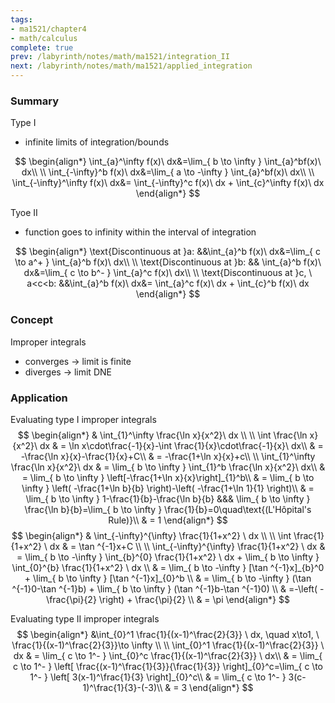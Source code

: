 ```yaml
---
tags:
- ma1521/chapter4
- math/calculus
complete: true
prev: /labyrinth/notes/math/ma1521/integration_II
next: /labyrinth/notes/math/ma1521/applied_integration
---
```

   
### Summary
Type I
- infinite limits of integration/bounds

$$
\begin{align*}
\int_{a}^\infty f(x)\ dx&=\lim_{ b \to \infty } \int_{a}^bf(x)\ dx\\
\\
\int_{-\infty}^b f(x)\ dx&=\lim_{ a \to -\infty } \int_{a}^bf(x)\ dx\\
\\
\int_{-\infty}^\infty f(x)\ dx&= \int_{-\infty}^c f(x)\ dx +  \int_{c}^\infty f(x)\ dx
\end{align*}
$$

Tyoe II
- function goes to infinity within the interval of integration

$$
\begin{align*}
\text{Discontinuous at }a: &&\int_{a}^b f(x)\ dx&=\lim_{ c \to a^+ } \int_{a}^b f(x)\ dx\\
\\
\text{Discontinuous at }b: && \int_{a}^b f(x)\ dx&=\lim_{ c \to b^- } \int_{a}^c f(x)\ dx\\
\\
\text{Discontinuous at }c, \ a<c<b: &&\int_{a}^b f(x)\ dx&= \int_{a}^c f(x)\ dx +  \int_{c}^b f(x)\ dx
\end{align*}
$$
### Concept
Improper integrals
- converges -> limit is finite
- diverges -> limit DNE
### Application
Evaluating type I improper integrals
$$
\begin{align*}
& \int_{1}^\infty \frac{\ln x}{x^2}\ dx \\
\\
\int \frac{\ln x}{x^2}\ dx & = \ln x\cdot\frac{-1}{x}-\int \frac{1}{x}\cdot\frac{-1}{x}\ dx\\
& = -\frac{\ln x}{x}-\frac{1}{x}+C\\
& = -\frac{1+\ln x}{x}+c\\
\\
\int_{1}^\infty \frac{\ln x}{x^2}\ dx & = \lim_{ b \to \infty } \int_{1}^b \frac{\ln x}{x^2}\ dx\\
& = \lim_{ b \to \infty } \left[-\frac{1+\ln x}{x}\right]_{1}^b\\
& = \lim_{ b \to \infty } \left( -\frac{1+\ln b}{b} \right)-\left( -\frac{1+\ln 1}{1} \right)\\
& = \lim_{ b \to \infty } 1-\frac{1}{b}-\frac{\ln b}{b} &&& \lim_{ b \to \infty } \frac{\ln b}{b}=\lim_{ b \to \infty } \frac{1}{b}=0\quad\text{(L'Hôpital's Rule)}\\
& = 1
\end{align*}
$$
$$
\begin{align*}
& \int_{-\infty}^{\infty} \frac{1}{1+x^2} \ dx \\
\\
\int \frac{1}{1+x^2} \ dx & = \tan ^{-1}x+C \\
\\
\int_{-\infty}^{\infty} \frac{1}{1+x^2} \ dx & = \lim_{ b \to -\infty } \int_{b}^{0} \frac{1}{1+x^2} \ dx +  \lim_{ b \to \infty } \int_{0}^{b} \frac{1}{1+x^2} \ dx \\
& =  \lim_{ b \to -\infty } [\tan ^{-1}x]_{b}^0 +  \lim_{ b \to \infty } [\tan ^{-1}x]_{0}^b \\
& = \lim_{ b \to -\infty } (\tan ^{-1}0-\tan ^{-1}b) +  \lim_{ b \to \infty } (\tan ^{-1}b-\tan ^{-1}0) \\
& =-\left( -\frac{\pi}{2} \right) +  \frac{\pi}{2} \\
& = \pi
\end{align*}
$$

Evaluating type II improper integrals
$$
\begin{align*}
&\int_{0}^1 \frac{1}{(x-1)^\frac{2}{3}} \ dx, \quad x\to1, \ \frac{1}{(x-1)^\frac{2}{3}}\to \infty \\ 
\\
\int_{0}^1 \frac{1}{(x-1)^\frac{2}{3}} \ dx & = \lim_{ c \to 1^- } \int_{0}^c \frac{1}{(x-1)^\frac{2}{3}} \ dx\\
& = \lim_{ c \to 1^- } \left[ \frac{(x-1)^\frac{1}{3}}{\frac{1}{3}} \right]_{0}^c=\lim_{ c \to 1^- } \left[ 3(x-1)^\frac{1}{3} \right]_{0}^c\\
& = \lim_{ c \to 1^- } 3(c-1)^\frac{1}{3}-(-3)\\
& = 3
\end{align*}
$$